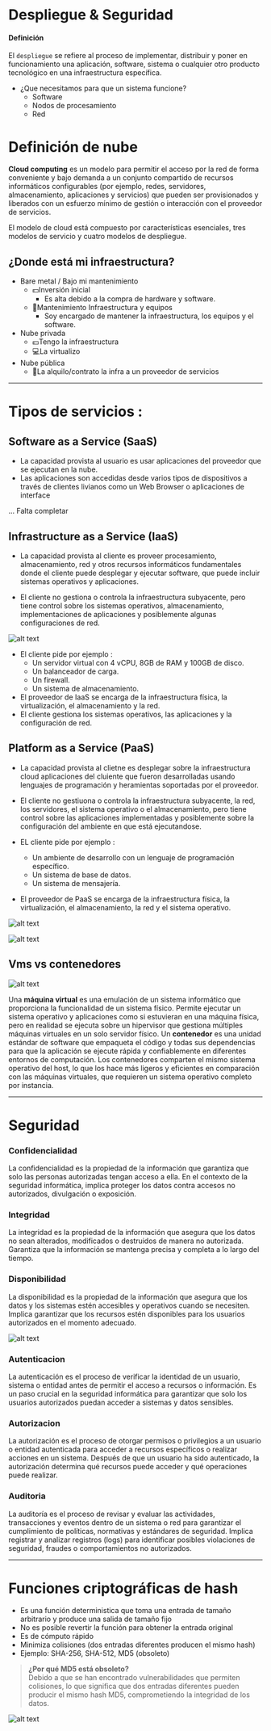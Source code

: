 # Despliegue & Seguridad

#### Definición 
El `despliegue` se refiere al proceso de implementar, distribuir y poner en funcionamiento una aplicación, software, sistema o cualquier otro producto tecnológico en una infraestructura específica.

*  ¿Que necesitamos para que un sistema funcione? 
    * Software
    * Nodos de procesamiento
    * Red

# Definición de nube
**Cloud computing** es un modelo para permitir el acceso por la red de forma conveniente y bajo demanda a un conjunto compartido de recursos informáticos configurables (por ejemplo, redes, servidores, almacenamiento, aplicaciones y servicios) que pueden ser provisionados y liberados con un esfuerzo mínimo de gestión o interacción con el proveedor de servicios.

El modelo de cloud está compuesto por características esenciales, tres modelos de 
servicio y cuatro modelos de despliegue.


## ¿Donde está mi infraestructura? 
* Bare metal / Bajo mi mantenimiento
    * 💵Inversión inicial 
        * Es alta debido a la compra de hardware y software.
    * 🔧Mantenimiento Infraestructura y equipos 
        * Soy encargado de mantener la infraestructura, los equipos y el software.
* Nube privada 
    * 💵Tengo la infraestructura 
    * 💻La virtualizo
* Nube pública 
    * 🤝La alquilo/contrato la infra a un proveedor de servicios

--- 

# Tipos de servicios :
## Software as a Service (SaaS)
* La capacidad provista al usuario es usar aplicaciones del proveedor que se ejecutan en la nube.
* Las aplicaciones son accedidas desde varios tipos de dispositivos a través de clientes livianos como un Web Browser o aplicaciones de interface

... Falta completar

## Infrastructure as a Service (IaaS)
* La capacidad provista al cliente es proveer procesamiento, almacenamiento, red y otros recursos informáticos fundamentales donde el cliente puede desplegar y ejecutar software, que puede incluir sistemas operativos y aplicaciones.

* El cliente no gestiona o controla la infraestructura subyacente, pero tiene control sobre los sistemas operativos, almacenamiento, implementaciones de aplicaciones y posiblemente algunas configuraciones de red.

![alt text](img/image-1.png)

* El cliente pide por ejemplo : 
    * Un servidor virtual con 4 vCPU, 8GB de RAM y 100GB de disco.
    * Un balanceador de carga.
    * Un firewall.
    * Un sistema de almacenamiento.
* El proveedor de IaaS se encarga de la infraestructura física, la virtualización, el almacenamiento y la red.
* El cliente gestiona los sistemas operativos, las aplicaciones y la configuración de red.


## Platform as a Service (PaaS)
* La capacidad provista al clietne es desplegar sobre la infraestructura cloud aplicaciones del cluiente que fueron desarrolladas usando lenguajes de programación y heramientas soportadas por el proveedor.

* El cliente no gestiuona o controla la infraestructura subyacente, la red, los servidores, el sistema operativo o el almacenamiento, pero tiene control sobre las aplicaciones implementadas y posiblemente sobre la configuración del ambiente en que está ejecutandose.

* EL cliente pide por ejemplo : 
    * Un ambiente de desarrollo con un lenguaje de programación específico.
    * Un sistema de base de datos.
    * Un sistema de mensajería.

* El proveedor de PaaS se encarga de la infraestructura física, la virtualización, el almacenamiento, la red y el sistema operativo. 

![alt text](img/image-2.png)


![alt text](img/image-3.png)


## Vms vs contenedores
![alt text](img/image-4.png)

Una **máquina virtual** es una emulación de un sistema informático que proporciona la funcionalidad de un sistema físico. Permite ejecutar un sistema operativo y aplicaciones como si estuvieran en una máquina física, pero en realidad se ejecuta sobre un hipervisor que gestiona múltiples máquinas virtuales en un solo servidor físico.
Un **contenedor** es una unidad estándar de software que empaqueta el código y todas sus dependencias para que la aplicación se ejecute rápida y confiablemente en diferentes entornos de computación. Los contenedores comparten el mismo sistema operativo del host, lo que los hace más ligeros y eficientes en comparación con las máquinas virtuales, que requieren un sistema operativo completo por instancia.



---

# Seguridad

### Confidencialidad
La confidencialidad es la propiedad de la información que garantiza que solo las personas autorizadas tengan acceso a ella. En el contexto de la seguridad informática, implica proteger los datos contra accesos no autorizados, divulgación o exposición.

### Integridad
La integridad es la propiedad de la información que asegura que los datos no sean alterados, modificados o destruidos de manera no autorizada. Garantiza que la información se mantenga precisa y completa a lo largo del tiempo.

### Disponibilidad
La disponibilidad es la propiedad de la información que asegura que los datos y los sistemas estén accesibles y operativos cuando se necesiten. Implica garantizar que los recursos estén disponibles para los usuarios autorizados en el momento adecuado.

![alt text](img/image-5.png)

### Autenticacion
La autenticación es el proceso de verificar la identidad de un usuario, sistema o entidad antes de permitir el acceso a recursos o información. Es un paso crucial en la seguridad informática para garantizar que solo los usuarios autorizados puedan acceder a sistemas y datos sensibles.

### Autorizacion
La autorización es el proceso de otorgar permisos o privilegios a un usuario o entidad autenticada para acceder a recursos específicos o realizar acciones en un sistema. Después de que un usuario ha sido autenticado, la autorización determina qué recursos puede acceder y qué operaciones puede realizar.

### Auditoria
La auditoría es el proceso de revisar y evaluar las actividades, transacciones y eventos dentro de un sistema o red para garantizar el cumplimiento de políticas, normativas y estándares de seguridad. Implica registrar y analizar registros (logs) para identificar posibles violaciones de seguridad, fraudes o comportamientos no autorizados.

---
# Funciones criptográficas de hash

* Es una función deterministica que toma una entrada de tamaño arbitrario y produce una salida de tamaño fijo
* No es posible revertir la función para obtener la entrada original
* Es de cómputo rápido
* Minimiza colisiones (dos entradas diferentes producen el mismo hash)
* Ejemplo: SHA-256, SHA-512, MD5 (obsoleto)

> **¿Por qué MD5 está obsoleto?**<br>
 Debido a que se han encontrado vulnerabilidades que permiten colisiones, lo que significa que dos entradas diferentes pueden producir el mismo hash MD5, comprometiendo la integridad de los datos.

![alt text](img/image-6.png)

